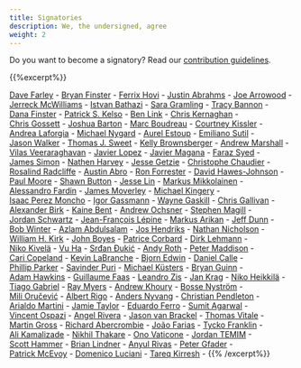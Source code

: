 ```yaml
---
title: Signatories
description: We, the undersigned, agree
weight: 2
---
```


Do you want to become a signatory? Read our [contribution guidelines](https://github.com/Minimum-CD/cd-manifesto/blob/master/CONTRIBUTING.md).

{{%excerpt%}}

[Dave&nbsp;Farley](https://www.linkedin.com/in/dave-farley-a67927)&nbsp;-
[Bryan&nbsp;Finster](https://www.linkedin.com/in/bryan-finster/)&nbsp;-
[Ferrix&nbsp;Hovi](https://www.linkedin.com/in/ferrix/)&nbsp;-
[Justin&nbsp;Abrahms](https://justin.abrah.ms/)&nbsp;-
[Joe&nbsp;Arrowood](https://www.linkedin.com/in/joearrowood/)&nbsp;-
[Jerreck&nbsp;McWilliams](https://www.linkedin.com/in/jerreck/)&nbsp;-
[Istvan&nbsp;Bathazi](https://www.linkedin.com/in/istvan-bathazi/)&nbsp;-
[Sara&nbsp;Gramling](https://www.linkedin.com/in/saragramling/)&nbsp;-
[Tracy&nbsp;Bannon](https://www.linkedin.com/in/tracylbannon/)&nbsp;-
[Dana&nbsp;Finster](https://www.linkedin.com/in/danafinster/)&nbsp;-
[Patrick&nbsp;S.&nbsp;Kelso](https://www.linkedin.com/in/patrickkelso/)&nbsp;-
[Ben&nbsp;Link](https://www.linkedin.com/in/benjamindlink/)&nbsp;-
[Chris&nbsp;Kernaghan](https://www.linkedin.com/in/chriskernaghan/)&nbsp;-
[Chris&nbsp;Gossett](https://www.linkedin.com/in/christopher-gossett-03b09347/)&nbsp;-
[Joshua&nbsp;Barton](https://www.linkedin.com/in/bartonjoshua/)&nbsp;-
[Marc&nbsp;Boudreau](https://www.linkedin.com/in/marc-boudreau)&nbsp;-
[Courtney&nbsp;Kissler](https://www.linkedin.com/in/courtney-kissler-0930681/)&nbsp;-
[Andrea&nbsp;Laforgia](https://www.linkedin.com/in/andrealaforgia/)&nbsp;-
[Michael&nbsp;Nygard](https://www.linkedin.com/in/mtnygard/)&nbsp;-
[Aurel&nbsp;Estoup](https://www.linkedin.com/in/aurel-estoup/)&nbsp;-
[Emiliano&nbsp;Sutil](https://www.linkedin.com/in/emiliano-sutil-77a2091b/)&nbsp;-
[Jason&nbsp;Walker](https://github.com/desktophero)&nbsp;-
[Thomas&nbsp;J.&nbsp;Sweet](https://www.linkedin.com/in/thomasjsweet/)&nbsp;-
[Kelly&nbsp;Brownsberger](https://www.linkedin.com/in/kellybrownsberger/)&nbsp;-
[Andrew&nbsp;Marshall](https://www.linkedin.com/in/ajmarshall2k/)&nbsp;-
[Vilas&nbsp;Veeraraghavan](https://www.linkedin.com/in/vilas-veeraraghavan/)&nbsp;-
[Javier&nbsp;Lopez](https://www.linkedin.com/in/javierlopezfernandez/)&nbsp;-
[Javier&nbsp;Magana](https://www.linkedin.com/in/javier-a-magana-98108/)&nbsp;-
[Faraz&nbsp;Syed](https://www.linkedin.com/in/farazsyed/)&nbsp;-
[James&nbsp;Simon](https://www.linkedin.com/in/jamesesimon/)&nbsp;-
[Nathen&nbsp;Harvey](https://twitter.com/nathenharvey)&nbsp;-
[Jesse&nbsp;Getzie](https://www.linkedin.com/in/jessegetzie/)&nbsp;-
[Christophe&nbsp;Chaudier](https://www.linkedin.com/in/cchaudier/)&nbsp;-
[Rosalind&nbsp;Radcliffe](https://www.linkedin.com/in/rosalind-radcliffe/)&nbsp;-
[Austin&nbsp;Abro](https://www.linkedin.com/in/austinabro/)&nbsp;-
[Ron&nbsp;Forrester](https://www.linkedin.com/in/ronforresterpdx/)&nbsp;-
[David&nbsp;Hawes-Johnson](https://www.linkedin.com/in/davidhawesjohnson/)&nbsp;-
[Paul&nbsp;Moore](https://www.linkedin.com/in/pdmoore2/)&nbsp;-
[Shawn&nbsp;Button](https://www.linkedin.com/in/shawnbutton/)&nbsp;-
[Jesse&nbsp;Lin](https://www.linkedin.com/in/jesse-lin/)&nbsp;-
[Markus&nbsp;Mikkolainen](https://www.linkedin.com/in/itmmti/)&nbsp;-
[Alessandro&nbsp;Fardin](https://www.linkedin.com/in/alessandro-fardin-61028b28/)&nbsp;-
[James&nbsp;Moverley](https://www.linkedin.com/in/jmoverley/)&nbsp;-
[Michael&nbsp;Kingery](https://www.linkedin.com/in/kingerymike/)&nbsp;-
[Isaac&nbsp;Perez&nbsp;Moncho](https://www.linkedin.com/in/isaac-perez-moncho-84922b6/)&nbsp;-
[Igor&nbsp;Gassmann](https://igassmann.me/)&nbsp;-
[Wayne&nbsp;Gaskill](https://www.linkedin.com/in/waynegaskill/)&nbsp;-
[Chris&nbsp;Gallivan](https://www.linkedin.com/in/christopher-gallivan-16a2b02/)&nbsp;-
[Alexander&nbsp;Birk](https://www.linkedin.com/in/alexander-birk-050625215/)&nbsp;-
[Kaine&nbsp;Bent](https://www.linkedin.com/in/ka1ne/)&nbsp;-
[Andrew&nbsp;Ochsner](https://www.linkedin.com/in/aochsner/)&nbsp;-
[Stephen&nbsp;Magill](https://www.linkedin.com/in/stephen-magill-2070a096/)&nbsp;-
[Jordan&nbsp;Schwartz](https://www.linkedin.com/in/jordanaschwartz/)&nbsp;-
[Jean-François&nbsp;Lépine](https://www.linkedin.com/in/jean-fran%C3%A7ois-l%C3%A9pine-6a122726/)&nbsp;-
[Markus&nbsp;Arikan](https://www.linkedin.com/in/marikan/)&nbsp;-
[Jeff&nbsp;Dunn](https://www.linkedin.com/in/jeffadunn/)&nbsp;-
[Bob&nbsp;Winter](https://www.linkedin.com/in/bob-winter)&nbsp;-
[Azlam&nbsp;Abdulsalam](https://www.linkedin.com/in/azlam)&nbsp;-
[Jos&nbsp;Hendriks](https://www.linkedin.com/in/jos-hendriks/)&nbsp;-
[Nathan&nbsp;Nicholson](https://www.linkedin.com/in/nathan-r-nicholson)&nbsp;-
[William&nbsp;H.&nbsp;Kirk](https://www.linkedin.com/in/whk/)&nbsp;-
[John&nbsp;Boyes](https://www.linkedin.com/in/john-boyes/)&nbsp;-
[Patrice&nbsp;Corbard](https://www.linkedin.com/in/patricecorbard/)&nbsp;-
[Dirk&nbsp;Lehmann](https://www.linkedin.com/in/dirk-lehmann-7712bb125/)&nbsp;-
[Niko&nbsp;Kivelä](https://www.linkedin.com/in/nikokivela/)&nbsp;-
[Vu&nbsp;Ha](https://www.linkedin.com/in/vuhacanada/)&nbsp;-
[Srđan&nbsp;Đukić](https://www.linkedin.com/in/srdandukic/)&nbsp;-
[Andy&nbsp;Roth](https://www.linkedin.com/in/andrewryanroth/)&nbsp;-
[Peter&nbsp;Maddison](https://www.linkedin.com/in/peter-maddison/)&nbsp;-
[Cari&nbsp;Copeland](https://www.linkedin.com/in/cacopela/)&nbsp;-
[Kevin&nbsp;LaBranche](https://www.linkedin.com/in/kevinlabranche/)&nbsp;-
[Bjorn&nbsp;Edwin](https://www.linkedin.com/in/bjornedwin/)&nbsp;-
[Daniel&nbsp;Calle](https://www.linkedin.com/in/danielcallesanchez/)&nbsp;-
[Phillip&nbsp;Parker](https://www.linkedin.com/in/phillipparkersoftware/)&nbsp;-
[Savinder&nbsp;Puri](https://www.linkedin.com/in/savinderpuri/)&nbsp;-
[Michael&nbsp;Küsters](https://www.linkedin.com/in/michaelkuesters/)&nbsp;-
[Bryan&nbsp;Guinn](https://www.linkedin.com/in/bryanjguinn/)&nbsp;-
[Adam&nbsp;Hawkins](https://www.linkedin.com/in/hi-adam-hawkins/)&nbsp;-
[Guillaume&nbsp;Faas](https://www.linkedin.com/in/guillaumefaas/)&nbsp;-
[Leandro&nbsp;Zis](https://www.linkedin.com/in/leandro-zis-140828191/)&nbsp;-
[Jan&nbsp;Krag](https://www.linkedin.com/in/jankrag/)&nbsp;-
[Niko&nbsp;Heikkilä](https://www.linkedin.com/in/nikoheikkila/)&nbsp;-
[Tiago&nbsp;Gabriel](https://www.linkedin.com/in/tgdraugr/)&nbsp;-
[Ray&nbsp;Myers](https://www.linkedin.com/in/cadrlife/)&nbsp;-
[Andrew&nbsp;Khoury](https://www.linkedin.com/in/drewkhoury/)&nbsp;-
[Bosse&nbsp;Nyström](https://www.linkedin.com/in/bossenystrom/)&nbsp;-
[Mili&nbsp;Oručević](https://www.linkedin.com/in/milio/)&nbsp;-
[Albert&nbsp;Rigo](https://www.linkedin.com/in/albertrigo/)&nbsp;-
[Anders&nbsp;Nyvang](https://www.linkedin.com/in/andersnyvang/)&nbsp;-
[Christian&nbsp;Pendleton](https://www.linkedin.com/in/christian-pendleton/)&nbsp;-
[Arialdo&nbsp;Martini](https://arialdomartini.github.io)&nbsp;-
[Jamie&nbsp;Taylor](https://www.linkedin.com/in/%F0%9F%91%A8%E2%80%8D%F0%9F%92%BB-jamie-taylor-57602959/)&nbsp;-
[Eduardo&nbsp;Ferro](https://www.linkedin.com/in/eferro/)&nbsp;-
[Sumit&nbsp;Agarwal](https://www.linkedin.com/in/agarwalsumitcloudarchitect)&nbsp;-
[Vincent&nbsp;Ospazi](https://www.linkedin.com/in/vincentospazi/)&nbsp;-
[Angel&nbsp;Rivera](https://www.linkedin.com/in/punkdata/)&nbsp;-
[Jason&nbsp;van&nbsp;Brackel](https://www.linkedin.com/in/jason-van-brackel/)&nbsp;-
[Thomas&nbsp;Vitale](https://www.linkedin.com/in/vitalethomas/)&nbsp;-
[Martin&nbsp;Gross](https://www.linkedin.com/in/martingrossfluxum/)&nbsp;-
[Richard&nbsp;Abercrombie](https://www.linkedin.com/in/richard-abercrombie-b110151b4)&nbsp;-
[João&nbsp;Farias](https://www.linkedin.com/in/joaogfarias/)&nbsp;-
[Tycko&nbsp;Franklin](https://www.linkedin.com/in/tyckofranklin/)&nbsp;-
[Ali&nbsp;Kamalizade](https://www.linkedin.com/in/alikamalizade/)&nbsp;-
[Nikhil&nbsp;Thakare](https://www.linkedin.com/in/nikhilsthakare/)&nbsp;-
[Ono&nbsp;Vaticone](https://www.linkedin.com/in/onoratovaticone/)&nbsp;-
[Jordan&nbsp;TEMIM](https://www.linkedin.com/in/jordan-temim/)&nbsp;-
[Scott&nbsp;Hammer](https://www.linkedin.com/in/sahammer/)&nbsp;-
[Brian&nbsp;Lindner](https://www.linkedin.com/in/brianlindner/)&nbsp;-
[Anyul&nbsp;Rivas](https://www.linkedin.com/in/anyulled/)&nbsp;-
[Peter&nbsp;Gfader](https://www.linkedin.com/in/petergfader/)&nbsp;-
[Patrick&nbsp;McEvoy](https://www.linkedin.com/in/patrickmcevoy/)&nbsp;-
[Domenico&nbsp;Luciani](https://www.linkedin.com/in/dlion/)&nbsp;-
[Tareq&nbsp;Kirresh](https://www.linkedin.com/in/tareq-kirresh/)&nbsp;-
{{% /excerpt%}}
